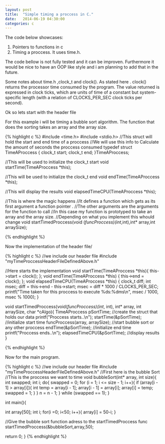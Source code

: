 ```yaml
---
layout: post
title:  "Simple timing a proccess in C."
date:   2014-06-19 04:30:00
categories: c
---
```



The code below showcases:

1) Pointers to functions in c
2) Timing a proccess. It uses time.h.

The code bellow is not fully tested and it can be improven.
Furthermore it would be nice to have an OOP like style  and i am planning to add that in the future.

Some notes about time.h ,clock_t and clock().
As stated here .
clock() returns the processor time consumed by the program.
The value returned is expressed in clock ticks, which are units of time of a constant but system-specific length (with a relation of CLOCKS_PER_SEC clock ticks per second).

Ok so lets start with the header file

For this example i will be timing a bubble sort algorithm.
The function that does the sorting takes an array and the array size.

{% highlight c %}
#include <time.h>
#include <stdio.h>
//This struct will hold the start and end time of a proccess
//We will use this info to Calculate the amount of seconds the proccess consumed
typedef struct TimeAProccess
{
  clock_t start;
  clock_t end;
}TimeAProccess;

//This will be used to initialize the clock_t start 
void startTime(TimeAProccess *this);

//This will be used to initialize the clock_t end 
void endTime(TimeAProccess *this);

//This will display the results
void elapsedTimeCPU(TimeAProccess *this);

//This is where the magic happens 
//It defines a function which gets as its first argument a function pointer .
//The other arguments are the arguments for the function to call
//In this case my function is prototyped to take an array and the array size.
//Depending on what you implement this whould change
void startTimedProccess(void (*funcProccess)(int*,int),int* array,int arraySize);

{% endhighlight %}


Now the implementation of the header file/

{% highlight c %}
//we include our header file
#include "myTimeProccessHeaderFileDefinedAbove.h"

//Here starts the implementation
void startTime(TimeAProccess *this){
	this->start = clock();
};
void endTime(TimeAProccess *this) {
	this->end = clock();
};
void elapsedTimeCPU(TimeAProccess *this) {
	clock_t diff;
	int msec;
	diff = this->end - this->start;
	msec = diff * 1000 / CLOCKS_PER_SEC;
	printf("Time taken for this proccess to execute %ds:%dms\n", msec / 1000, msec % 1000);
}

void startTimedProccess(void(*funcProccess)(int*, int), int* array, int arraySize, char *cAlgo){
	TimeAProccess pSortTime;   //create the struct that holds our data
	printf("Proccess starts..\n");
	startTime(&pSortTime);     //initialize start time
	funcProccess(array, arraySize);    //start bubble sort or any other proccess
	endTime(&pSortTime);       //initialize end time
	printf("Proccess ends..\n");
	elapsedTimeCPU(&pSortTime);   //display results
}


{% endhighlight %}

Now for the main program.

{% highlight c %}
//we include our header file
#include "myTimeProccessHeaderFileDefinedAbove.h"
//First here is the bubble Sort
//This is the proccess we want to time
void bubbleSort(int* array, int size){
	int swapped;
	int i;
	do{
		swapped = 0;
		for (i = 1; i <= size - 1; i++){
			if (array[i - 1] > array[i]){
				int temp = array[i - 1];
				array[i - 1] = array[i];
				array[i] = temp;
				swapped = 1;
			}
		}
		n = n - 1;
	} while (swapped == 1);
}

int main(){
	
int array[50];
int i;
for(i =0; i<50; i++){
   array[i] = 50-i;
}

//Give the bubble sort function adress to the startTimedProccess func
startTimedProccess(&bubbleSort,array,50);

return 0;
}
{% endhighlight %}


